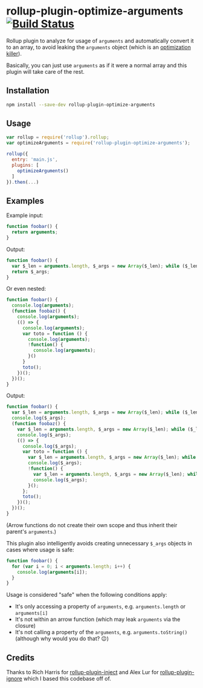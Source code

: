 rollup-plugin-optimize-arguments [![Build Status](https://travis-ci.org/nolanlawson/rollup-plugin-optimize-arguments.svg?branch=master)](https://travis-ci.org/nolanlawson/rollup-plugin-optimize-arguments)
=====

Rollup plugin to analyze for usage of `arguments` and automatically convert it to an array, to avoid leaking the `arguments` object (which is an [optimization killer](https://github.com/petkaantonov/bluebird/wiki/Optimization-killers#3-managing-arguments)).

Basically, you can just use `arguments` as if it were a normal array and this plugin will take care of the rest.

## Installation

```bash
npm install --save-dev rollup-plugin-optimize-arguments
```

## Usage

```js
var rollup = require('rollup').rollup;
var optimizeArguments = require('rollup-plugin-optimize-arguments');

rollup({
  entry: 'main.js',
  plugins: [
    optimizeArguments()
  ]
}).then(...)
```

## Examples

Example input:

```js
function foobar() {
  return arguments;
}
```

Output:

```js
function foobar() {
  var $_len = arguments.length, $_args = new Array($_len); while ($_len--) { $_args[$_len] = arguments[$_len]; }
  return $_args;
}
```

Or even nested:

```js
function foobar() {
  console.log(arguments);
  (function foobaz() {
    console.log(arguments);
    (() => {
      console.log(arguments);
      var toto = function () {
        console.log(arguments);
        !function() {
          console.log(arguments);
        }()
      }
      toto();
    })();
  })();
}
```

Output:

```js
function foobar() {
  var $_len = arguments.length, $_args = new Array($_len); while ($_len--) { $_args[$_len] = arguments[$_len]; }
  console.log($_args);
  (function foobaz() {
    var $_len = arguments.length, $_args = new Array($_len); while ($_len--) { $_args[$_len] = arguments[$_len]; }
    console.log($_args);
    (() => {
      console.log($_args);
      var toto = function () {
        var $_len = arguments.length, $_args = new Array($_len); while ($_len--) { $_args[$_len] = arguments[$_len]; }
        console.log($_args);
        !function() {
          var $_len = arguments.length, $_args = new Array($_len); while ($_len--) { $_args[$_len] = arguments[$_len]; }
          console.log($_args);
        }();
      };
      toto();
    })();
  })();
}
```

(Arrow functions do not create their own scope and thus inherit their parent's `arguments`.)

This plugin also intelligently avoids creating unnecessary `$_args` objects in cases where usage is safe:

```js
function foobar() {
  for (var i = 0; i < arguments.length; i++) {
    console.log(arguments[i]);
  }
}
```

Usage is considered "safe" when the following conditions apply:

- It's only accessing a property of `arguments`, e.g. `arguments.length` or `arguments[i]`
- It's not within an arrow function (which may leak `arguments` via the closure)
- It's not calling a property of the `arguments`, e.g. `arguments.toString()` (although why would you do that? :wink:)

## Credits

Thanks to Rich Harris for [rollup-plugin-inject](https://github.com/rollup/rollup-plugin-inject) and Alex Lur for [rollup-plugin-ignore](https://github.com/alexlur/rollup-plugin-ignore) which I based this codebase off of.

